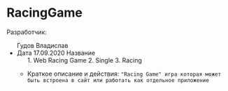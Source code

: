 # RacingGame
Разработчик:
<ul>
Гудов Владислав
<li>
Дата 17.09.2020
Название 
<ul>
1. Web Racing Game
  2. Single
    3. Racing
<li>
  
Краткое описание и действия:
` "Racing Game" игра которая может быть встроена в сайт
или работать как отдельное приложение `
